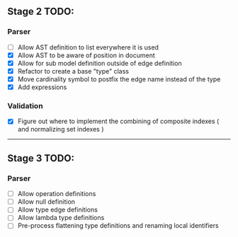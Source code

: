 ## Stage 2 TODO:

### Parser
- [ ] Allow AST definition to list everywhere it is used
- [x] Allow AST to be aware of position in document
- [x] Allow for sub model definition outside of edge definition
- [x] Refactor to create a base "type" class
- [x] Move cardinality symbol to postfix the edge name instead of the type
- [x] Add expressions

### Validation
- [x] Figure out where to implement the combining of composite indexes ( and normalizing set indexes )

----
## Stage 3 TODO:

### Parser
- [ ] Allow operation definitions
- [ ] Allow null definition
- [ ] Allow type edge definitions
- [ ] Allow lambda type definitions
- [ ] Pre-process flattening type definitions and renaming local identifiers